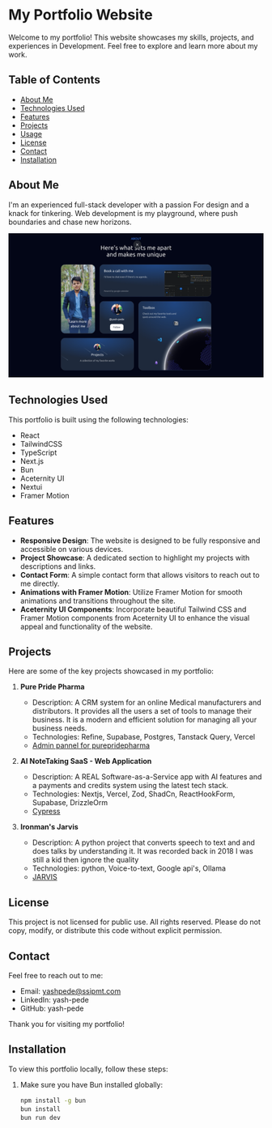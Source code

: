 # My Portfolio Website

Welcome to my portfolio! This website showcases my skills, projects, and experiences in Development. Feel free to explore and learn more about my work.

## Table of Contents

- [About Me](#about-me)
- [Technologies Used](#technologies-used)
- [Features](#features)
- [Projects](#projects)
- [Usage](#usage)
- [License](#license)
- [Contact](#contact)
- [Installation](#installation)

## About Me

I'm an experienced full-stack developer with a passion For design and a knack for tinkering. Web development is my playground, where push
boundaries and chase new horizons.

![Home Page Screenshot](public/images/HomeScreen.png)

## Technologies Used

This portfolio is built using the following technologies:

- React
- TailwindCSS
- TypeScript
- Next.js
- Bun
- Aceternity UI
- Nextui
- Framer Motion

## Features

- **Responsive Design**: The website is designed to be fully responsive and accessible on various devices.
- **Project Showcase**: A dedicated section to highlight my projects with descriptions and links.
- **Contact Form**: A simple contact form that allows visitors to reach out to me directly.
- **Animations with Framer Motion**: Utilize Framer Motion for smooth animations and transitions throughout the site.
- **Aceternity UI Components**: Incorporate beautiful Tailwind CSS and Framer Motion components from Aceternity UI to enhance the visual appeal and functionality of the website.


## Projects

Here are some of the key projects showcased in my portfolio:

1. **Pure Pride Pharma**
   - Description: A CRM system for an online Medical manufacturers and distributors. It provides all the users a set of tools to manage their business. It is a modern and efficient solution for managing all your business needs.
   - Technologies: Refine, Supabase, Postgres, Tanstack Query, Vercel
   - [Admin pannel for purepridepharma](https://admin.purepridepharma.in)

2. **AI NoteTaking SaaS - Web Application**
   - Description: A REAL Software-as-a-Service app with AI features and a payments and credits system using the latest tech stack.
   - Technologies: Nextjs, Vercel, Zod, ShadCn, ReactHookForm, Supabase, DrizzleOrm
   - [Cypress](https://shrewit.shop)

3. **Ironman's Jarvis**
   - Description: A python project that converts speech to text and and does talks by understanding it. It was recorded back in 2018 I was still a kid then ignore the quality
   - Technologies: python, Voice-to-text, Google api's, Ollama
   - [JARVIS](https://drive.google.com/file/d/1SJIxvg3gWLVW1rG1DGLJ15xr8dRGCXeh/view?usp=sharing)

## License

This project is not licensed for public use. All rights reserved. Please do not copy, modify, or distribute this code without explicit permission.

## Contact

Feel free to reach out to me:

- Email: yashpede@ssipmt.com
- LinkedIn: yash-pede
- GitHub: yash-pede

Thank you for visiting my portfolio!

## Installation

To view this portfolio locally, follow these steps:

1. Make sure you have Bun installed globally:
   ```bash
   npm install -g bun
   bun install
   bun run dev
   ```
   

